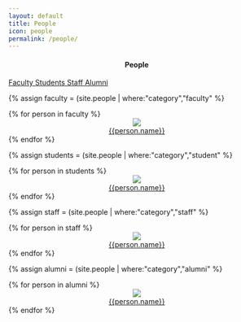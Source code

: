 ```yaml
---
layout: default
title: People
icon: people
permalink: /people/
---
```

<h4 align="center">People</h4>
<div class="mdl-tabs mdl-js-tabs mdl-js-ripple-effect home">
  <div class="mdl-tabs__tab-bar">
    <a href="#faculty" class="mdl-tabs__tab is-active"> Faculty </a>
    <a href="#students" class="mdl-tabs__tab"> Students </a>
    <a href="#staff" class="mdl-tabs__tab"> Staff </a>
    <a href="#alumni" class="mdl-tabs__tab"> Alumni </a>
  </div>
  
{% assign faculty = (site.people | where:"category","faculty" %}

<div class="mdl-tabs__panel is-active" id="faculty">
<div class="content-grid mdl-grid">
   <div class="mdl-layout-spacer"></div>
   {% for person in faculty %}
     <div class="mdl-cell person" align="center">
        <a href="{{person.permalink}}"><img class="img-circle img-small" src="{{person.icon}}"></a><br>
        <span class="caption section__text"><a href="{{person.permalink}}" class="mdl-button">{{person.name}}</a></span>
     </div>
   {% endfor %}
   <div class="mdl-layout-spacer"></div>
</div>

</div>

{% assign students = (site.people | where:"category","student" %}

<div class="mdl-tabs__panel" id="students">
<div class="content-grid mdl-grid">
   <div class="mdl-layout-spacer"></div>
   {% for person in students %}
     <div class="mdl-cell person" align="center">
        <a href="{{person.permalink}}"><img class="img-circle img-small" src="{{person.icon}}"></a><br>
        <span class="caption section__text"><a href="{{person.permalink}}" class="mdl-button">{{person.name}}</a></span>
     </div>
   {% endfor %}
   <div class="mdl-layout-spacer"></div>
</div>

</div>


{% assign staff = (site.people | where:"category","staff" %}

<div class="mdl-tabs__panel" id="staff">
<div class="content-grid mdl-grid">
   <div class="mdl-layout-spacer"></div>
   {% for person in staff %}
     <div class="mdl-cell person" align="center">
        <a href="{{person.permalink}}"><img class="img-circle img-small" src="{{person.icon}}"></a><br>
        <span class="caption section__text"><a href="{{person.permalink}}" class="mdl-button">{{person.name}}</a></span>
     </div>
   {% endfor %}
   <div class="mdl-layout-spacer"></div>
</div>

</div>


{% assign alumni = (site.people | where:"category","alumni" %}

<div class="mdl-tabs__panel" id="alumni">
<div class="content-grid mdl-grid">
   <div class="mdl-layout-spacer"></div>
   {% for person in alumni %}
     <div class="mdl-cell person" align="center">
        <a href="{{person.permalink}}"><img class="img-circle img-small" src="{{person.icon}}"></a><br>
        <span class="caption section__text"><a href="{{person.permalink}}" class="mdl-button">{{person.name}}</a></span>
     </div>
   {% endfor %}
   <div class="mdl-layout-spacer"></div>
</div>

</div>


